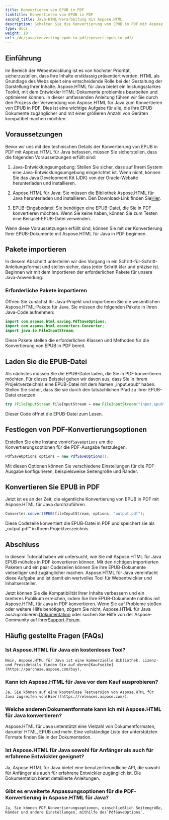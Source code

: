 ```yaml
---
title: Konvertieren von EPUB in PDF
linktitle: Konvertieren von EPUB in PDF
second_title: Java-HTML-Verarbeitung mit Aspose.HTML
description: Schalten Sie die Konvertierung von EPUB in PDF mit Aspose.HTML für Java frei, der leistungsstarken Java-Bibliothek. Erstellen Sie mühelos zugängliche Inhalte.
type: docs
weight: 10
url: /de/java/converting-epub-to-pdf/convert-epub-to-pdf/
---
```

## Einführung

Im Bereich der Webentwicklung ist es von höchster Priorität, sicherzustellen, dass Ihre Inhalte erstklassig präsentiert werden. HTML als Grundlage des Webs spielt eine entscheidende Rolle bei der Gestaltung der Darstellung Ihrer Inhalte. Aspose.HTML für Java bietet ein leistungsstarkes Toolkit, mit dem Entwickler HTML-Dokumente problemlos bearbeiten und optimieren können. In dieser umfassenden Anleitung führen wir Sie durch den Prozess der Verwendung von Aspose.HTML für Java zum Konvertieren von EPUB in PDF. Dies ist eine wichtige Aufgabe für alle, die ihre EPUB-Dokumente zugänglicher und mit einer größeren Anzahl von Geräten kompatibel machen möchten.

## Voraussetzungen

Bevor wir uns mit den technischen Details der Konvertierung von EPUB in PDF mit Aspose.HTML für Java befassen, müssen Sie sicherstellen, dass die folgenden Voraussetzungen erfüllt sind:

1. Java-Entwicklungsumgebung: Stellen Sie sicher, dass auf Ihrem System eine Java-Entwicklungsumgebung eingerichtet ist. Wenn nicht, können Sie das Java Development Kit (JDK) von der Oracle-Website herunterladen und installieren.

2. Aspose.HTML für Java: Sie müssen die Bibliothek Aspose.HTML für Java herunterladen und installieren. Den Download-Link finden Sie[Hier](https://releases.aspose.com/html/java/).

3. EPUB-Eingabedatei: Sie benötigen eine EPUB-Datei, die Sie in PDF konvertieren möchten. Wenn Sie keine haben, können Sie zum Testen eine Beispiel-EPUB-Datei verwenden.

Wenn diese Voraussetzungen erfüllt sind, können Sie mit der Konvertierung Ihrer EPUB-Dokumente mit Aspose.HTML für Java in PDF beginnen.

## Pakete importieren

In diesem Abschnitt unterteilen wir den Vorgang in ein Schritt-für-Schritt-Anleitungsformat und stellen sicher, dass jeder Schritt klar und präzise ist. Beginnen wir mit dem Importieren der erforderlichen Pakete für unsere Java-Anwendung.

### Erforderliche Pakete importieren

Öffnen Sie zunächst Ihr Java-Projekt und importieren Sie die wesentlichen Aspose.HTML-Pakete für Java. Sie müssen die folgenden Pakete in Ihren Java-Code aufnehmen:

```java
import com.aspose.html.saving.PdfSaveOptions;
import com.aspose.html.converters.Converter;
import java.io.FileInputStream;
```

Diese Pakete stellen die erforderlichen Klassen und Methoden für die Konvertierung von EPUB in PDF bereit.

## Laden Sie die EPUB-Datei

Als nächstes müssen Sie die EPUB-Datei laden, die Sie in PDF konvertieren möchten. Für dieses Beispiel gehen wir davon aus, dass Sie in Ihrem Projektverzeichnis eine EPUB-Datei mit dem Namen „input.epub“ haben. Stellen Sie sicher, dass Sie sie durch den tatsächlichen Pfad zu Ihrer EPUB-Datei ersetzen.

```java
try (FileInputStream fileInputStream = new FileInputStream("input.epub")) {
```

Dieser Code öffnet die EPUB-Datei zum Lesen.

## Festlegen von PDF-Konvertierungsoptionen

 Erstellen Sie eine Instanz von`PdfSaveOptions` um die Konvertierungsoptionen für die PDF-Ausgabe festzulegen.

```java
PdfSaveOptions options = new PdfSaveOptions();
```

Mit diesen Optionen können Sie verschiedene Einstellungen für die PDF-Ausgabe konfigurieren, beispielsweise Seitengröße und Ränder.

## Konvertieren Sie EPUB in PDF

Jetzt ist es an der Zeit, die eigentliche Konvertierung von EPUB in PDF mit Aspose.HTML für Java durchzuführen.

```java
Converter.convertEPUB(fileInputStream, options, "output.pdf");
```

Diese Codezeile konvertiert die EPUB-Datei in PDF und speichert sie als „output.pdf“ in Ihrem Projektverzeichnis.

## Abschluss

In diesem Tutorial haben wir untersucht, wie Sie mit Aspose.HTML für Java EPUB mühelos in PDF konvertieren können. Mit den richtigen importierten Paketen und ein paar Codezeilen können Sie Ihre EPUB-Dokumente vielseitiger und zugänglicher machen. Aspose.HTML für Java vereinfacht diese Aufgabe und ist damit ein wertvolles Tool für Webentwickler und Inhaltsersteller.

 Jetzt können Sie die Kompatibilität Ihrer Inhalte verbessern und ein breiteres Publikum erreichen, indem Sie Ihre EPUB-Dokumente nahtlos mit Aspose.HTML für Java in PDF konvertieren. Wenn Sie auf Probleme stoßen oder weitere Hilfe benötigen, zögern Sie nicht, Aspose.HTML für Java auszuprobieren.[Dokumentation](https://reference.aspose.com/html/java/) oder suchen Sie Hilfe von der Aspose-Community auf ihrer[Support-Forum](https://forum.aspose.com/).

## Häufig gestellte Fragen (FAQs)

### Ist Aspose.HTML für Java ein kostenloses Tool?
    Nein, Aspose.HTML für Java ist eine kommerzielle Bibliothek. Lizenz- und Preisdetails finden Sie auf deren[Kaufseite](https://purchase.aspose.com/buy).

### Kann ich Aspose.HTML für Java vor dem Kauf ausprobieren?
    Ja, Sie können auf eine kostenlose Testversion von Aspose.HTML für Java zugreifen von[Hier](https://releases.aspose.com/).

### Welche anderen Dokumentformate kann ich mit Aspose.HTML für Java konvertieren?
   Aspose.HTML für Java unterstützt eine Vielzahl von Dokumentformaten, darunter HTML, EPUB und mehr. Eine vollständige Liste der unterstützten Formate finden Sie in der Dokumentation.

### Ist Aspose.HTML für Java sowohl für Anfänger als auch für erfahrene Entwickler geeignet?
   Ja, Aspose.HTML für Java bietet eine benutzerfreundliche API, die sowohl für Anfänger als auch für erfahrene Entwickler zugänglich ist. Die Dokumentation bietet detaillierte Anleitungen.

### Gibt es erweiterte Anpassungsoptionen für die PDF-Konvertierung in Aspose.HTML für Java?
    Ja, Sie können PDF-Konvertierungsoptionen, einschließlich Seitengröße, Ränder und andere Einstellungen, mithilfe des`PdfSaveOptions`.